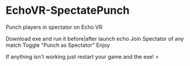 # EchoVR-SpectatePunch
Punch players in spectator on Echo VR

Download exe and run it before|after launch echo
Join Spectator of any match
Toggle "Punch as Spectator"
Enjoy


If anything isn't working just restart your game and the exe!
_>_
